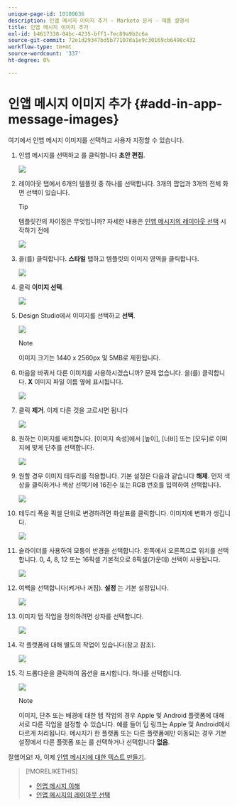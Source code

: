```yaml
---
unique-page-id: 10100636
description: 인앱 메시지 이미지 추가 - Marketo 문서 - 제품 설명서
title: 인앱 메시지 이미지 추가
exl-id: b4617338-04bc-4235-bff1-7ec89a9b2c6a
source-git-commit: 72e1d29347bd5b77107da1e9c30169cb6490c432
workflow-type: tm+mt
source-wordcount: '337'
ht-degree: 0%

---
```


# 인앱 메시지 이미지 추가 {#add-in-app-message-images}

여기에서 인앱 메시지 이미지를 선택하고 사용자 지정할 수 있습니다.

1. 인앱 메시지를 선택하고 를 클릭합니다 **초안 편집**.

   ![](assets/image2016-5-4-10-3a20-3a14.png)

1. 레이아웃 탭에서 6개의 템플릿 중 하나를 선택합니다. 3개의 팝업과 3개의 전체 화면 선택이 있습니다.

   >[!TIP]
   >
   >템플릿간의 차이점은 무엇입니까? 자세한 내용은 [인앱 메시지의 레이아웃 선택](/help/marketo/product-docs/mobile-marketing/in-app-messages/creating-in-app-messages/choose-a-layout-for-your-in-app-message.md) 시작하기 전에

   ![](assets/image2016-5-4-10-3a21-3a33.png)

1. 을(를) 클릭합니다. **스타일** 탭하고 템플릿의 이미지 영역을 클릭합니다.

   ![](assets/image2016-5-3-16-3a53-3a23.png)

1. 클릭 **이미지 선택**.

   ![](assets/image2016-5-6-8-3a53-3a55.png)

1. Design Studio에서 이미지를 선택하고 **선택**.

   ![](assets/image2016-5-6-8-3a58-3a40.png)

   >[!NOTE]
   >
   >이미지 크기는 1440 x 2560px 및 5MB로 제한됩니다.

1. 마음을 바꿔서 다른 이미지를 사용하시겠습니까? 문제 없습니다. 을(를) 클릭합니다. **X** 이미지 파일 이름 옆에 표시됩니다.

   ![](assets/image2016-5-6-9-3a0-3a16.png)

1. 클릭 **제거**. 이제 다른 것을 고르시면 됩니다

   ![](assets/image2016-5-6-9-3a1-3a3.png)

1. 원하는 이미지를 배치합니다. [이미지 속성]에서 [높이], [너비] 또는 [모두]로 이미지에 맞게 단추를 선택합니다.

   ![](assets/image2016-5-6-9-3a4-3a47.png)

1. 원할 경우 이미지 테두리를 적용합니다. 기본 설정은 다음과 같습니다 **해제**. 먼저 색상을 클릭하거나 색상 선택기에 16진수 또는 RGB 번호를 입력하여 선택합니다.

   ![](assets/image2016-5-6-9-3a9-3a0.png)

1. 테두리 폭을 픽셀 단위로 변경하려면 화살표를 클릭합니다. 이미지에 변화가 생깁니다.

   ![](assets/image2016-5-6-9-3a35-3a43.png)

1. 슬라이더를 사용하여 모퉁이 반경을 선택합니다. 왼쪽에서 오른쪽으로 위치를 선택합니다. 0, 4, 8, 12 또는 16픽셀 기본적으로 8픽셀(가운데) 선택이 사용됩니다.

   ![](assets/image2016-5-6-9-3a39-3a28.png)

1. 여백을 선택합니다(켜거나 꺼짐). **설정** 는 기본 설정입니다.

   ![](assets/image2016-5-6-9-3a42-3a15.png)

1. 이미지 탭 작업을 정의하려면 상자를 선택합니다.

   ![](assets/image2016-5-6-9-3a48-3a58.png)

1. 각 플랫폼에 대해 별도의 작업이 있습니다(참고 참조).

   ![](assets/image2016-5-6-9-3a50-3a15.png)

1. 각 드롭다운을 클릭하여 옵션을 표시합니다. 하나를 선택합니다.

   ![](assets/image2016-5-6-9-3a52-3a41.png)

   >[!NOTE]
   >
   >이미지, 단추 또는 배경에 대한 탭 작업의 경우 Apple 및 Android 플랫폼에 대해 서로 다른 작업을 설정할 수 있습니다. 예를 들어 딥 링크는 Apple 및 Android에서 다르게 처리됩니다. 메시지가 한 플랫폼 또는 다른 플랫폼에만 이동되는 경우 기본 설정에서 다른 플랫폼 또는 를 선택하거나 선택합니다 **없음**.

잘했어요! 자, 이제 [인앱 메시지에 대한 텍스트 만들기](/help/marketo/product-docs/mobile-marketing/in-app-messages/creating-in-app-messages/create-in-app-message-text.md).

>[!MORELIKETHIS]
>
>* [인앱 메시지 이해](/help/marketo/product-docs/mobile-marketing/in-app-messages/understanding-in-app-messages.md)
>* [인앱 메시지의 레이아웃 선택](/help/marketo/product-docs/mobile-marketing/in-app-messages/creating-in-app-messages/choose-a-layout-for-your-in-app-message.md)

